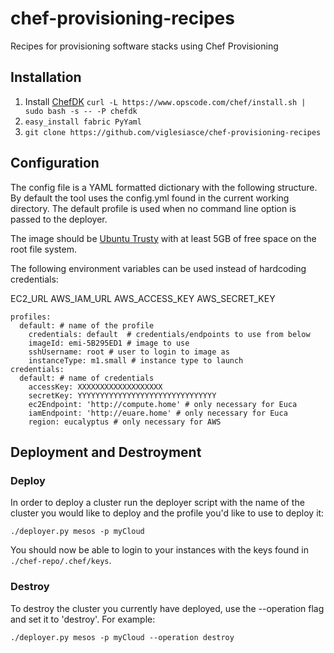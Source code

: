 chef-provisioning-recipes
=========================

Recipes for provisioning software stacks using Chef Provisioning

## Installation
1.  Install [ChefDK](https://downloads.chef.io/chef-dk/)  ```curl -L https://www.opscode.com/chef/install.sh | sudo bash -s -- -P chefdk```
2.  ```easy_install fabric PyYaml```
3.  ```git clone https://github.com/viglesiasce/chef-provisioning-recipes```

## Configuration
The config file is a YAML formatted dictionary with the following structure.
By default the tool uses the config.yml found in the current working directory.
The default profile is used when no command line option is passed to the deployer.

The image should be [Ubuntu Trusty](https://cloud-images.ubuntu.com/trusty/current/) with at least 5GB of free space on the root file system.

The following environment variables can be used instead of hardcoding
credentials:

EC2_URL
AWS_IAM_URL
AWS_ACCESS_KEY
AWS_SECRET_KEY

```
profiles:
  default: # name of the profile
    credentials: default  # credentials/endpoints to use from below
    imageId: emi-5B295ED1 # image to use
    sshUsername: root # user to login to image as
    instanceType: m1.small # instance type to launch
credentials:
  default: # name of credentials
    accessKey: XXXXXXXXXXXXXXXXXXX
    secretKey: YYYYYYYYYYYYYYYYYYYYYYYYYYYYYYY
    ec2Endpoint: 'http://compute.home' # only necessary for Euca
    iamEndpoint: 'http://euare.home' # only necessary for Euca
    region: eucalyptus # only necessary for AWS
```

## Deployment and Destroyment
### Deploy
In order to deploy a cluster run the deployer script with the name of the cluster
you would like to deploy and the profile you'd like to use to deploy it:

```
./deployer.py mesos -p myCloud
```

You should now be able to login to your instances with the keys found in ```./chef-repo/.chef/keys```.

### Destroy
To destroy the cluster you currently have deployed, use the --operation flag and
set it to 'destroy'. For example:

```
./deployer.py mesos -p myCloud --operation destroy
```
